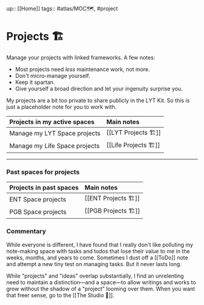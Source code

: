 up:: [[Home]]
tags:: #atlas/MOC🗺, #project 

# Projects 🏗
Manage your projects with linked frameworks. A few notes:

- Most projects need *less* maintenance work, not more. 
- Don't micro-manage yourself. 
- Keep it spartan. 
- Give yourself a broad direction and let your ingenuity surprise you.

My projects are a bit too private to share publicly in the LYT Kit. So this is just a placeholder note for you to work with.

| Projects in my active spaces    | Main notes               |
|:----------------------------- |:------------------------ |
| Manage my LYT Space projects  | [[LYT Projects 🏗]]     |
| Manage my Life Space projects | [[Life Projects 🏗]] |

---

### Past spaces for projects

| Projects in past spaces | Main notes          |
|:--------------------------- |:------------------- |
| ENT Space projects          | [[ENT Projects 🏗]] |
| PGB Space projects          | [[PGB Projects 🏗]]                    |

### Commentary

While everyone is different, I have found that I really don't like polluting my note-making space with tasks and todos that lose their value to me in the weeks, months, and years to come. Sometimes I dust off a [[ToDo]] note and attempt a new tiny test on managing tasks. But it never lasts long. 

While "projects" and "ideas" overlap substantially, I find an unrelenting need to maintain a distinction—and a space—to allow writings and works to grow without the shadow of a "project" looming over them. When you want that freer sense, go to the [[The Studio 🎨]].